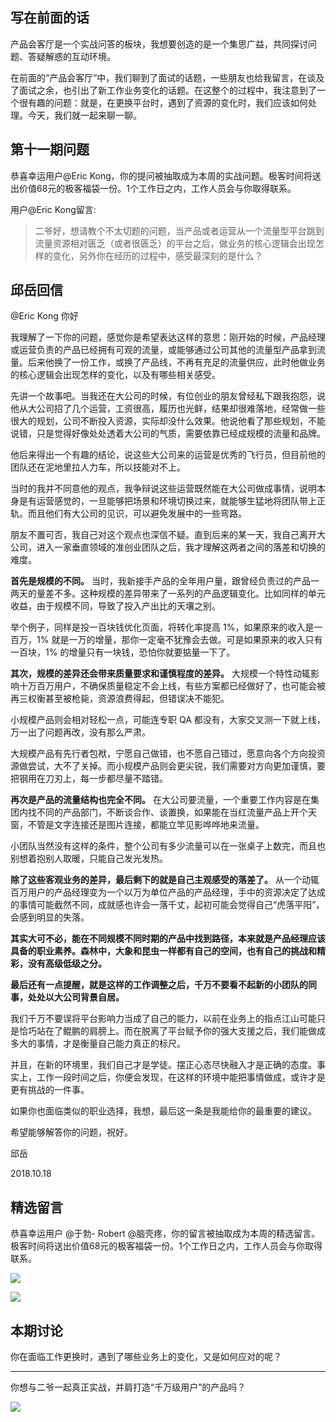 ## 写在前面的话

产品会客厅是一个实战问答的板块，我想要创造的是一个集思广益，共同探讨问题、答疑解惑的互动环境。

在前面的“产品会客厅”中，我们聊到了面试的话题，一些朋友也给我留言，在谈及了面试之余，也引出了新工作业务变化的话题。在这整个的过程中，我注意到了一个很有趣的问题：就是，在更换平台时，遇到了资源的变化时，我们应该如何处理。今天，我们就一起来聊一聊。

## 第十一期问题

恭喜幸运用户@Eric Kong，你的提问被抽取成为本周的实战问题。极客时间将送出价值68元的极客福袋一份。1个工作日之内，工作人员会与你取得联系。

用户@Eric Kong留言:

> 二爷好，想请教个不太切题的问题，当产品或者运营从一个流量型平台跳到流量资源相对匮乏（或者很匮乏）的平台之后，做业务的核心逻辑会出现怎样的变化，另外你在经历的过程中，感受最深刻的是什么？

## 邱岳回信

@Eric Kong 你好

我理解了一下你的问题，感觉你是希望表达这样的意思：刚开始的时候，产品经理或运营负责的产品已经拥有可观的流量，或能够通过公司其他的流量型产品拿到流量。后来他换了一份工作，或换了产品线，不再有充足的流量供应，此时他做业务的核心逻辑会出现怎样的变化，以及有哪些相关感受。

先讲一个故事吧。当我还在大公司的时候，有位创业的朋友曾经私下跟我抱怨，说他从大公司招了几个运营，工资很高，履历也光鲜，结果却很难落地，经常做一些很大的规划，公司不断投入资源，实际却没什么效果。他说他看了那些规划，不能说错，只是觉得好像处处透着大公司的气质，需要依靠已经成规模的流量和品牌。

他后来得出一个有趣的结论，说这些大公司来的运营是优秀的飞行员，但目前他的团队还在泥地里拉人力车，所以技能对不上。

当时的我并不同意他的观点，我争辩说这些运营既然能在大公司做成事情，说明本身是有运营感觉的，一旦能够把场景和环境切换过来，就能够生猛地将团队带上正轨。而且他们有大公司的见识，可以避免发展中的一些弯路。

朋友不置可否，我自己对这个观点也深信不疑。直到后来的某一天，我自己离开大公司，进入一家垂直领域的准创业团队之后，我才理解这两者之间的落差和切换的难度。

**首先是规模的不同。** 当时，我新接手产品的全年用户量，跟曾经负责过的产品一两天的量差不多。这种规模的差异带来了一系列的产品逻辑变化。比如同样的单元收益，由于规模不同，导致了投入产出比的天壤之别。

举个例子，同样是投一百块钱优化页面，将转化率提高 1%，如果原来的收入是一百万，1% 就是一万的增量，那你一定毫不犹豫会去做。可是如果原来的收入只有一百块，1% 的增量只有一块钱，恐怕你就要掂量一下了。

**其次，规模的差异还会带来质量要求和谨慎程度的差异。** 大规模一个特性动辄影响十万百万用户，不确保质量稳定不会上线，有些方案都已经做好了，也可能会被再三权衡甚至被枪毙，资源浪费得起，但错误决不能犯。

小规模产品则会相对轻松一点，可能连专职 QA 都没有，大家交叉测一下就上线，万一出了问题再改，没有那么严肃。

大规模产品有先行者包袱，宁愿自己做错，也不愿自己错过，愿意向各个方向投资源做尝试，大不了关掉。而小规模产品则会更尖锐，我们需要对方向更加谨慎，要把钢用在刀刃上，每一步都尽量不踏错。

**再次是产品的流量结构也完全不同。** 在大公司要流量，一个重要工作内容是在集团内找不同的产品部门，不断谈合作、谈置换，如果能在当红流量产品上开个天窗，不管是文字连接还是图片连接，都能立竿见影哗哗地来流量。

小团队当然没有这样的条件，整个公司有多少流量可以在一张桌子上数完，而且也别想着抱别人取暖，只能自己发光发热。

**除了这些客观业务的差异，最后剩下的就是自己主观感受的落差了。** 从一个动辄百万用户的产品经理变为一个以万为单位产品的产品经理，手中的资源决定了达成的事情可能截然不同，成就感也许会一落千丈，起初可能会觉得自己“虎落平阳”，会感到明显的失落。

**其实大可不必，能在不同规模不同时期的产品中找到路径，本来就是产品经理应该具备的职业素养。森林中，大象和昆虫一样都有自己的空间，也有自己的挑战和精彩，没有高级低级之分。**

**最后还有一点提醒，就是这样的工作调整之后，千万不要看不起新的小团队的同事，处处以大公司背景自居。**

我们千万不要误将平台影响力当成了自己的能力，以前在业务上的指点江山可能只是恰巧站在了鲲鹏的肩膀上。而在脱离了平台赋予你的强大支援之后，我们能做成多大的事情，才是衡量自己能力真正的标尺。

并且，在新的环境里，我们自己才是学徒。摆正心态尽快融入才是正确的态度。事实上，工作一段时间之后，你便会发现，在这样的环境中能把事情做成，或许才是更有挑战的一件事。

如果你也面临类似的职业选择，我想，最后这一条是我能给你的最重要的建议。

希望能够解答你的问题，祝好。

邱岳

2018.10.18

## 精选留言

恭喜幸运用户 @于勃\- Robert @脑壳疼，你的留言被抽取成为本周的精选留言。极客时间将送出价值68元的极客福袋一份。1个工作日之内，工作人员会与你取得联系。

![](https://static001.geekbang.org/resource/image/0a/a1/0a2b1170baee1e9685b0bd46ef75aba1.jpeg?wh=750*1881)

![](https://static001.geekbang.org/resource/image/4b/bf/4b5c5126ce8b2aa42eefe2e66ef158bf.jpeg?wh=750*3219)

## 本期讨论

你在面临工作更换时，遇到了哪些业务上的变化，又是如何应对的呢？

* * *

你想与二爷一起真正实战，并肩打造“千万级用户”的产品吗？

![](https://static001.geekbang.org/resource/image/2b/57/2b57a8035c1ac028ac35c483c3ba8657.jpeg?wh=990*3864)